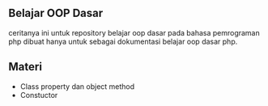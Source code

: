 ## Belajar OOP Dasar

ceritanya ini untuk repository belajar oop dasar pada bahasa pemrograman php
dibuat hanya untuk sebagai dokumentasi belajar oop dasar php.

## Materi

- Class property dan object method
- Constuctor